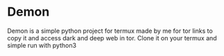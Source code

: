 # Demon
Demon is a simple python project for termux made by me for tor links to copy it and access dark and deep web in tor.
Clone it on your termux and simple run with python3


